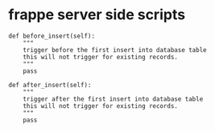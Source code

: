 # frappe server side scripts

    def before_insert(self):
        """
        trigger before the first insert into database table
        this will not trigger for existing records.
        """
        pass
    
    def after_insert(self):
        """
        trigger after the first insert into database table
        this will not trigger for existing records.
        """
        pass
